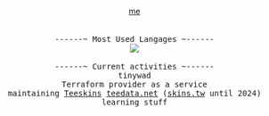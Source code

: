 <p align="center">
    <a href="https://theobori.vercel.app">me</a><br>
    <br>
    <br>
  <samp>
    ------~ Most Used Langages ~------
  </samp>
  <br>
 
  <img src="https://github-readme-stats.vercel.app/api/top-langs?username=theobori&langs_count=10&hide=makefile&hide_border=true&include_all_commits=true&count_private=true&layout=compact&card_width=1&theme=graywhite&custom_title=%20">
  <br>
  <br>
 
  <samp>
  ------~ Current activities ~------
  </samp>
  <br>
  
  <samp>
   tinywad
    <br>
    Terraform provider as a service
    <br>
    maintaining <a href=https://github.com/Teeskins>Teeskins</a> <a href="https://skins.tw">teedata.net</a> (<a href="https://skins.tw">skins.tw</a> until 2024)
    <br>
    learning stuff
  </samp>
</p>
